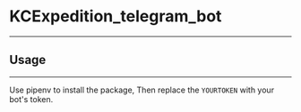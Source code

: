 # KCExpedition_telegram_bot
---
## Usage
---

Use pipenv to install the package, Then replace the `YOURTOKEN` with your bot's token.
